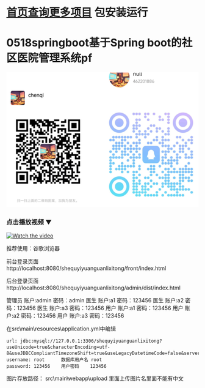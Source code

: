 # [首页查询更多项目](https://github.com/GraduationProject-springboot) 包安装运行


# 0518springboot基于Spring boot的社区医院管理系统pf

![picture](https://raw.githubusercontent.com/GraduationProject-springboot/.github/main/img/wx.png)

### 点击播放视频 ▼
[![Watch the video](https://i.sstatic.net/Vp2cE.png)](https://www.bilibili.com/video/BV1eMbYemE1U?p=20)


推荐使用：谷歌浏览器

前台登录页面
http://localhost:8080/shequyiyuanguanlixitong/front/index.html

后台登录页面
http://localhost:8080/shequyiyuanguanlixitong/admin/dist/index.html

管理员				账户:admin 		密码：admin
医生				账户:a1 		密码：123456
医生				账户:a2 		密码：123456
医生				账户:a3 		密码：123456
用户				账户:a1 		密码：123456
用户				账户:a2 		密码：123456
用户				账户:a3 		密码：123456

在src\main\resources\application.yml中编辑

	url: jdbc:mysql://127.0.0.1:3306/shequyiyuanguanlixitong?useUnicode=true&characterEncoding=utf-8&useJDBCCompliantTimezoneShift=true&useLegacyDatetimeCode=false&serverTimezone=GMT%2B8
	username: root	    数据库用户名 root
	password: 123456	用户密码    123456


图片存放路径： src\main\webapp\upload 里面上传图片名里面不能有中文












